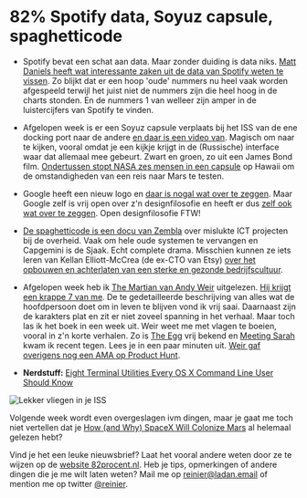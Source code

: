 # 82% Spotify data, Soyuz capsule, spaghetticode

- Spotify bevat een schat aan data. Maar zonder duiding is data niks. [Matt Daniels heeft wat interessante zaken uit de data van Spotify weten te vissen](http://poly-graph.co/timeless/index.html). Zo blijkt dat er een hoop 'oude' nummers nu heel vaak worden afgespeeld terwijl het juist niet de nummers zijn die heel hoog in de charts stonden. En de nummers 1 van welleer zijn amper in de luistercijfers van Spotify te vinden. 

- Afgelopen week is er een Soyuz capsule verplaats bij het ISS van de ene docking port naar de andere [en daar is een video van](http://www.theverge.com/2015/8/27/9216781/nasa-soyuz-maneuver-live-stream-iss). Magisch om naar te kijken, vooral omdat je een kijkje krijgt in de (Russische) interface waar dat allemaal mee gebeurt. Zwart en groen, zo uit een James Bond film. [Ondertussen stopt NASA zes mensen in een capsule](http://www.bbc.com/news/world-us-canada-34092770) op Hawaii om de omstandigheden van een reis naar Mars te testen. 

- Google heeft een nieuw logo en [daar is nogal wat over te zeggen](http://www.marketingonline.nl/blog/google-its-not-about-logo-stupid). Maar Google zelf is vrij open over z'n designfilosofie en heeft er dus [zelf ook wat over te zeggen](https://design.google.com/articles/evolving-the-google-identity/). Open designfilosofie FTW!

- [De spaghetticode is een docu van Zembla](http://zembla.vara.nl/seizoenen/2015/afleveringen/02-09-2015) over mislukte ICT projecten bij de overheid. Vaak om hele oude systemen te vervangen en Capgemini is de Sjaak. Echt complete drama. Misschien kunnen ze iets leren van Kellan Elliott-McCrea (de ex-CTO van Etsy) [over het opbouwen en achterlaten van een sterke en gezonde bedrijfscultuur](http://laughingmeme.org/2015/08/31/five-years-building-a-culture-and-handing-it-off/).

- Afgelopen week heb ik [The Martian van Andy Weir](https://www.goodreads.com/book/show/18007564-the-martian) uitgelezen. [Hij krijgt een krappe 7 van me](https://www.goodreads.com/review/show/1286673696). De te gedetailleerde beschrijving van alles wat de hoofdpersoon doet om in leven te blijven vond ik vrij saai. Daarnaast zijn de karakters plat en zit er niet zoveel spanning in het verhaal. Maar toch las ik het boek in een week uit. Weir weet me met vlagen te boeien, vooral in z'n korte verhalen. Zo is [The Egg](http://www.galactanet.com/oneoff/theegg_mod.html) vrij bekend en [Meeting Sarah](http://www.galactanet.com/oneoff/meetingsarah.html) kwam ik recent tegen. Lees je in een paar minuten uit. [Weir gaf overigens nog een AMA op Product Hunt](http://www.producthunt.com/live/andy-weir).

- **Nerdstuff:** [Eight Terminal Utilities Every OS X Command Line User Should Know](http://www.mitchchn.me/2014/os-x-terminal/?x) 

![Lekker vliegen in je ISS](https://media.giphy.com/media/10XsOMG2Hku91K/giphy.gif)

Volgende week wordt even overgeslagen ivm dingen, maar je gaat me toch niet vertellen dat je [How (and Why) SpaceX Will Colonize Mars](http://waitbutwhy.com/2015/08/how-and-why-spacex-will-colonize-mars.html) al helemaal gelezen hebt?

Vind je het een leuke nieuwsbrief? Laat het vooral andere weten door ze te wijzen op de [website 82procent.nl](http://82procent.nl). Heb je tips, opmerkingen of andere dingen die je me wilt laten weten? Mail me op reinier@ladan.email of mention me op twitter [@reinier](https://twitter.com/reinier). 